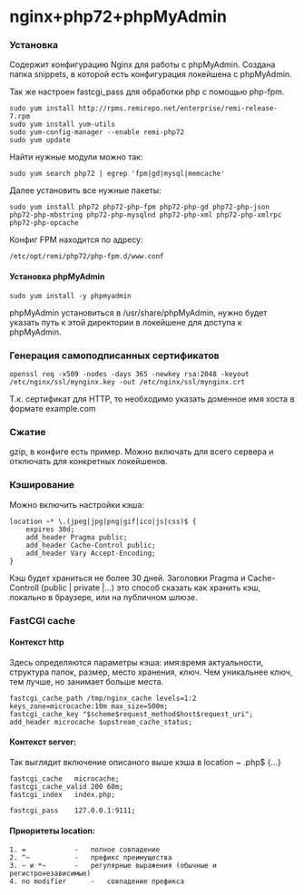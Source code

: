 # nginx+php72+phpMyAdmin

### Установка

Содержит конфигурацию Nginx для работы с phpMyAdmin.
Создана папка snippets, в которой есть конфигурация локейшена с phpMyAdmin.

Так же настроен fastcgi_pass для обработки php с помощью php-fpm.
```
sudo yum install http://rpms.remirepo.net/enterprise/remi-release-7.rpm
sudo yum install yum-utils
sudo yum-config-manager --enable remi-php72
sudo yum update
```
Найти нужные модули можно так:
```
sudo yum search php72 | egrep 'fpm|gd|mysql|memcache'
```
Далее установить все нужные пакеты:
```
sudo yum install php72 php72-php-fpm php72-php-gd php72-php-json php72-php-mbstring php72-php-mysqlnd php72-php-xml php72-php-xmlrpc php72-php-opcache
```
Конфиг FPM находится по адресу:
```
/etc/opt/remi/php72/php-fpm.d/www.conf
```

#### Установка phpMyAdmin
```
sudo yum install -y phpmyadmin
```
phpMyAdmin установиться в /usr/share/phpMyAdmin, нужно будет указать путь к этой директории в локейшене для доступа к phpMyAdmin.

### Генерация самоподписанных сертификатов

```
openssl req -x509 -nodes -days 365 -newkey rsa:2048 -keyout /etc/nginx/ssl/mynginx.key -out /etc/nginx/ssl/mynginx.crt
```
Т.к. сертификат для HTTP, то необходимо указать доменное имя хоста в формате example.com

### Сжатие

gzip, в конфиге есть пример. Можно включать для всего сервера и отключать для конкретных локейшенов.

### Кэширование

Можно включить настройки кэша:
```
location ~* \.(jpeg|jpg|png|gif|ico|js|css)$ {
	expires 30d;
	add_header Pragma public;
	add_header Cache-Control public;
	add_header Vary Accept-Encoding;
}
```
Кэш будет храниться не более 30 дней. 
Заголовки Pragma и Cache-Controll (public | private |...) это способ сказать как хранить кэш, локально в браузере, или на публичном шлюзе.

### FastCGI cache

#### Контекст http
Здесь определяются параметры кэша: имя:время актуальности, структура папок, размер, место хранения, ключ. Чем уникальнее ключ, тем лучше, но занимает больше места.
```
fastcgi_cache_path /tmp/nginx_cache levels=1:2 keys_zone=microcache:10m max_size=500m;
fastcgi_cache_key "$scheme$request_method$host$request_uri";
add_header microcache $upstream_cache_status;
```

#### Контекст server:
Так выглядит включение описаного выше кэша в location ~ \.php$ {...}
```
fastcgi_cache	microcache;
fastcgi_cache_valid 200 60m;
fastcgi_index	index.php;

fastcgi_pass	127.0.0.1:9111;
```

#### Приоритеты location:
```
1. =			-	полное совпадение
2. ^~			-	префикс преимущества
3. ~ и *~		-	регулярные выражения (обычные и регистронезависимые)
4. no modifier		-	совпадение префикса
```


